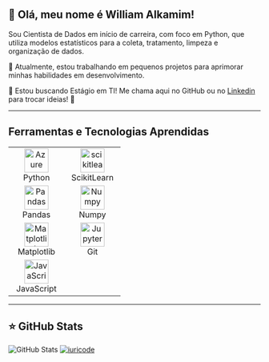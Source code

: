 ## 💎 Olá, meu nome é William Alkamim!

Sou Cientista de Dados em início de carreira, com foco em Python, que utiliza modelos estatísticos para a coleta, tratamento, limpeza e organização de dados.

🔭 Atualmente, estou trabalhando em pequenos projetos para aprimorar minhas habilidades em desenvolvimento.

💬 Estou buscando Estágio em TI! Me chama aqui no GitHub ou no <a href="https://www.linkedin.com/in/william-alkamim-b033a3326/">Linkedin</a> para trocar ideias! 🚀

---

## Ferramentas e Tecnologias Aprendidas

<div align="center">
  <table>
    <tr>
      <td align="center" width="96">
        <img src="https://cdn.jsdelivr.net/gh/devicons/devicon@latest/icons/python/python-original.svg" width="48" height="48" alt="Azure" />
        <br>Python
      </td>
      <td align="center" width="96">
        <img src="https://cdn.jsdelivr.net/gh/devicons/devicon@latest/icons/scikitlearn/scikitlearn-original.svg"width="48" height="48" alt="scikitlearn" />
        <br>ScikitLearn
      </td>
    </tr>
    <tr>
      <td align="center" width="96">
        <img src="https://cdn.jsdelivr.net/gh/devicons/devicon@latest/icons/pandas/pandas-original.svg" width="48" height="48" alt="Pandas"/>
        <br>Pandas
      </td>
      <td align="center" width="96">
        <img src="https://cdn.jsdelivr.net/gh/devicons/devicon@latest/icons/numpy/numpy-original.svg" width="48" height="48" alt="Numpy"/>
        <br>Numpy
      </td>
    </tr>
    <tr>
      <td align="center" width="96">
        <img src="https://cdn.jsdelivr.net/gh/devicons/devicon@latest/icons/matplotlib/matplotlib-original.svg" width="48" height="48" alt="Matplotlib"/>
        <br>Matplotlib
      </td>
      <td align="center" width="96">
        <img src="https://cdn.jsdelivr.net/gh/devicons/devicon@latest/icons/git/git-original-wordmark.svg" width="48" height="48" alt="Jupyter" />
        <br>Git
      </td>
    </tr>
    <tr>
      <td align="center" width="96">
        <img src="https://cdn.jsdelivr.net/gh/devicons/devicon@latest/icons/javascript/javascript-original.svg" width="48" height="48" alt="JavaScript"/>
        <br>JavaScript
      </td>
    </tr>
  </table>
</div>

---

## ⭐ GitHub Stats

![GitHub Stats](https://github-readme-stats.vercel.app/api?username=willthepc&show_icons=true)
[![iuricode](https://github-readme-stats.vercel.app/api/top-langs/?username=willthepc&layout=compact)](https://github.com/willthepc/github-readme-stats)

